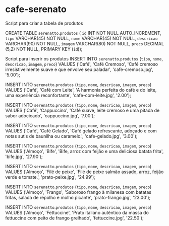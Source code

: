 # cafe-serenato

Script para criar a tabela de produtos

CREATE TABLE `serenatto`.`produtos` (
`id` INT NOT NULL AUTO_INCREMENT,
`tipo` VARCHAR(45) NOT NULL,
`nome` VARCHAR(45) NOT NULL,
`descricao` VARCHAR(90) NOT NULL,
`imagem` VARCHAR(80) NOT NULL,
`preco` DECIMAL (5,2) NOT NULL,
PRIMARY KEY (`id`));

Script para inserir os produtos
INSERT INTO `serenatto`.`produtos` (`tipo`, `nome`, `descricao`, `imagem`, `preco`) VALUES ('Café', 'Café Cremoso', 'Café cremoso irresistivelmente suave e que envolve seu paladar', 'cafe-cremoso.jpg', '5.00');

INSERT INTO `serenatto`.`produtos` (`tipo`, `nome`, `descricao`, `imagem`, `preco`) VALUES ('Café', 'Café com Leite', 'A harmonia perfeita do café e do leite, uma experiência reconfortante', 'cafe-com-leite.jpg', '2.00');

INSERT INTO `serenatto`.`produtos` (`tipo`, `nome`, `descricao`, `imagem`, `preco`) VALUES ('Café', 'Cappuccino', 'Café suave, leite cremoso e uma pitada de sabor adocicado', 'cappuccino.jpg', '7.00');

INSERT INTO `serenatto`.`produtos` (`tipo`, `nome`, `descricao`, `imagem`, `preco`) VALUES ('Café', 'Café Gelado', 'Café gelado refrescante, adoçado e com notas sutis de baunilha ou caramelo.', 'cafe-gelado.jpg', '3.00');

INSERT INTO `serenatto`.`produtos` (`tipo`, `nome`, `descricao`, `imagem`, `preco`) VALUES ('Almoço', 'Bife', 'Bife, arroz com feijão e uma deliciosa batata frita', 'bife.jpg', '27.90');

INSERT INTO `serenatto`.`produtos` (`tipo`, `nome`, `descricao`, `imagem`, `preco`) VALUES ('Almoço', 'Filé de peixe', 'Filé de peixe salmão assado, arroz, feijão verde e tomate.', 'prato-peixe.jpg', '24.99');

INSERT INTO `serenatto`.`produtos` (`tipo`, `nome`, `descricao`, `imagem`, `preco`) VALUES ('Almoço', 'Frango', 'Saboroso frango à milanesa com batatas fritas, salada de repolho e molho picante', 'prato-frango.jpg', '23.00');

INSERT INTO `serenatto`.`produtos` (`tipo`, `nome`, `descricao`, `imagem`, `preco`) VALUES ('Almoço', 'Fettuccine', 'Prato italiano autêntico da massa do fettuccine com peito de frango grelhado', 'fettuccine.jpg', '22.50');
